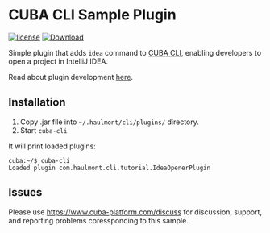 # CUBA CLI Sample Plugin

<a href="http://www.apache.org/licenses/LICENSE-2.0"><img src="https://img.shields.io/badge/license-Apache%20License%202.0-blue.svg?style=flat" alt="license" title=""></a>
[ ![Download](https://api.bintray.com/packages/cuba-platform/main/cli-ide-opener/images/download.svg) ](https://bintray.com/cuba-platform/main/cli-ide-opener/_latestVersion)

Simple plugin that adds `idea` command to [CUBA CLI](https://github.com/cuba-platform/cuba-cli), enabling developers to open a project in IntelliJ IDEA.

Read about plugin development [here](https://github.com/cuba-platform/cuba-cli/wiki/Plugin-Development).

## Installation

1. Copy .jar file into `~/.haulmont/cli/plugins/` directory.
1. Start `cuba-cli`

It will print loaded plugins:
```
cuba:~/$ cuba-cli 
Loaded plugin com.haulmont.cli.tutorial.IdeaOpenerPlugin
```

## Issues
Please use https://www.cuba-platform.com/discuss for discussion, support, and reporting problems coressponding to this sample.
